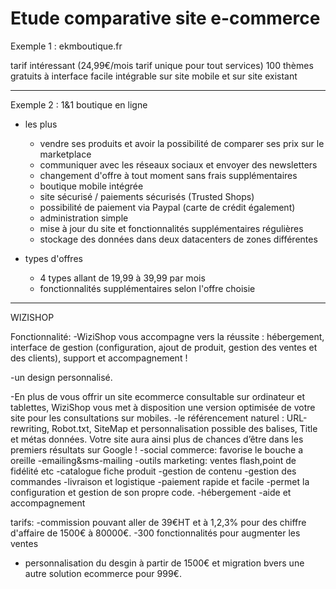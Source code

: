 Etude comparative site e-commerce
==============

Exemple 1 : ekmboutique.fr
  
tarif intéressant (24,99€/mois tarif unique pour tout services)
100 thèmes gratuits à interface facile
intégrable sur site mobile et sur site existant
__________________

Exemple 2 : 1&1 boutique en ligne

* les plus
	-	vendre ses produits et avoir la possibilité de comparer ses prix sur le marketplace
	-	communiquer avec les réseaux sociaux et envoyer des newsletters
	-	changement d'offre à tout moment sans frais supplémentaires
	-	boutique mobile intégrée
	-	site sécurisé / paiements sécurisés (Trusted Shops)
	-	possibilité de paiement via Paypal (carte de crédit également)
	-	administration simple
	-	mise à jour du site et fonctionnalités supplémentaires régulières
	-	stockage des données dans deux datacenters de zones différentes

* types d'offres

	-	4 types allant de 19,99 à 39,99 par mois
	-	fonctionnalités supplémentaires selon l'offre choisie
__________________


WIZISHOP

Fonctionnalité:
-WiziShop vous accompagne vers la réussite : hébergement, interface de gestion (configuration, ajout de produit, gestion des ventes et des clients), support et accompagnement !

-un design personnalisé.

-En plus de vous offrir un site ecommerce consultable sur ordinateur et tablettes, WiziShop vous met à disposition une version optimisée de votre site pour les consultations sur mobiles. 
-le référencement naturel : URL-rewriting, Robot.txt, SiteMap et personnalisation possible des balises, Title et métas données. Votre site aura ainsi plus de chances d’être dans les premiers résultats sur Google ! 
-social commerce: favorise le bouche a oreille
-emailing&sms-mailing
-outils marketing: ventes flash,point de fidélité etc
-catalogue fiche produit
-gestion de contenu
-gestion des commandes
-livraison et logistique
-paiement rapide et facile
-permet la configuration et gestion de son propre code.
-hébergement 
-aide et accompagnement

tarifs:
-commission pouvant aller de 39€HT et à 1,2,3% pour des chiffre d'affaire de 1500€ à 80000€.
-300 fonctionnalités pour augmenter les ventes
- personnalisation du desgin à partir de 1500€ et migration bvers une autre solution ecommerce pour 999€.
























